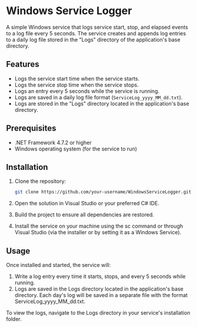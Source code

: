 # Windows Service Logger

A simple Windows service that logs service start, stop, and elapsed events to a log file every 5 seconds. The service creates and appends log entries to a daily log file stored in the "Logs" directory of the application's base directory.

## Features

- Logs the service start time when the service starts.
- Logs the service stop time when the service stops.
- Logs an entry every 5 seconds while the service is running.
- Logs are saved in a daily log file format (`ServiceLog_yyyy_MM_dd.txt`).
- Logs are stored in the "Logs" directory located in the application's base directory.

## Prerequisites

- .NET Framework 4.7.2 or higher
- Windows operating system (for the service to run)

## Installation

1. Clone the repository:

   ```bash
   git clone https://github.com/your-username/WindowsServiceLogger.git

2. Open the solution in Visual Studio or your preferred C# IDE.

3. Build the project to ensure all dependencies are restored.

3. Install the service on your machine using the sc command or through Visual Studio (via the installer or by setting it as a Windows Service).

## Usage

Once installed and started, the service will:

1. Write a log entry every time it starts, stops, and every 5 seconds while running.
2. Logs are saved in the Logs directory located in the application's base directory. Each day's log will be saved in a separate file with the format ServiceLog_yyyy_MM_dd.txt.

To view the logs, navigate to the Logs directory in your service's installation folder.
